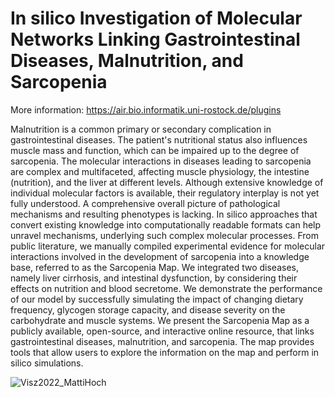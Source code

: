 # In silico Investigation of Molecular Networks Linking Gastrointestinal Diseases, Malnutrition, and Sarcopenia 

More information: https://air.bio.informatik.uni-rostock.de/plugins

Malnutrition is a common primary or secondary complication in gastrointestinal diseases. The patient's nutritional status also influences muscle mass and function, which can be impaired up to the degree of sarcopenia. The molecular interactions in diseases leading to sarcopenia are complex and multifaceted, affecting muscle physiology, the intestine (nutrition), and the liver at different levels. Although extensive knowledge of individual molecular factors is available, their regulatory interplay is not yet fully understood. A comprehensive overall picture of pathological mechanisms and resulting phenotypes is lacking. In silico approaches that convert existing knowledge into computationally readable formats can help unravel mechanisms, underlying such complex molecular processes. From public literature, we manually compiled experimental evidence for molecular interactions involved in the development of sarcopenia into a knowledge base, referred to as the Sarcopenia Map. We integrated two diseases, namely liver cirrhosis, and intestinal dysfunction, by considering their effects on nutrition and blood secretome. We demonstrate the performance of our model by successfully simulating the impact of changing dietary frequency, glycogen storage capacity, and disease severity on the carbohydrate and muscle systems. We present the Sarcopenia Map as a publicly available, open-source, and interactive online resource, that links gastrointestinal diseases, malnutrition, and sarcopenia. The map provides tools that allow users to explore the information on the map and perform in silico simulations.

![Visz2022_MattiHoch](https://user-images.githubusercontent.com/37984689/192973030-850d38fc-33ce-416a-90af-ee43c0b84f2a.jpg)
